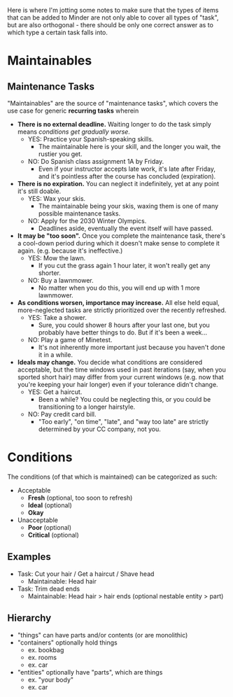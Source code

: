 Here is where I'm jotting some notes to make sure that the types of items that can be added to Minder are not only able to cover all types of "task", but are also orthogonal - there should be only one correct answer as to which type a certain task falls into.


# Maintainables

## Maintenance Tasks
"Maintainables" are the source of "maintenance tasks", which covers the use case for generic **recurring tasks** wherein
  - **There is no external deadline.** Waiting longer to do the task simply means *conditions get gradually worse*.
    - YES: Practice your Spanish-speaking skills.
      - The maintainable here is your skill, and the longer you wait, the rustier you get.
    - NO: Do Spanish class assignment 1A by Friday.
      - Even if your instructor accepts late work, it's late after Friday, and it's pointless after the course has concluded (expiration).
  - **There is no expiration.** You can neglect it indefinitely, yet at any point it's still doable.
    - YES: Wax your skis.
      - The maintainable being your skis, waxing them is one of many possible maintenance tasks.
    - NO: Apply for the 2030 Winter Olympics.
      - Deadlines aside, eventually the event itself will have passed.
  - **It may be "too soon".** Once you complete the maintenance task, there's a cool-down period during which it doesn't make sense to complete it again. (e.g. because it's ineffective.)
    - YES: Mow the lawn.
      - If you cut the grass again 1 hour later, it won't really get any shorter.
    - NO: Buy a lawnmower.
      - No matter when you do this, you will end up with 1 more lawnmower.
  - **As conditions worsen, importance may increase.** All else held equal, more-neglected tasks are strictly prioritized over the recently refreshed.
    - YES: Take a shower.
      - Sure, you could shower 8 hours after your last one, but you probably have better things to do. But if it's been a week...
    - NO: Play a game of Minetest.
      - It's not inherently more important just because you haven't done it in a while.
  - **Ideals may change.** You decide what conditions are considered acceptable, but the time windows used in past iterations (say, when you sported short hair) may differ from your current windows (e.g. now that you're keeping your hair longer) even if your tolerance didn't change.
    - YES: Get a haircut.
      - Been a while? You could be neglecting this, or you could be transitioning to a longer hairstyle.
    - NO: Pay credit card bill.
      - "Too early", "on time", "late", and "way too late" are strictly determined by your CC company, not you.


# Conditions
The conditions (of that which is maintained) can be categorized as such:
- Acceptable
  - **Fresh** (optional, too soon to refresh)
  - **Ideal** (optional)
  - **Okay**
- Unacceptable
  - **Poor** (optional)
  - **Critical** (optional)



## Examples
- Task: Cut your hair / Get a haircut / Shave head
  - Maintainable: Head hair
- Task: Trim dead ends
  - Maintainable: Head hair > hair ends    (optional nestable entity > part)

## Hierarchy
- "things" can have parts and/or contents (or are monolithic)
- "containers" optionally hold things
  - ex. bookbag
  - ex. rooms
  - ex. car
- "entities" optionally have "parts", which are things
  - ex. "your body"
  - ex. car
